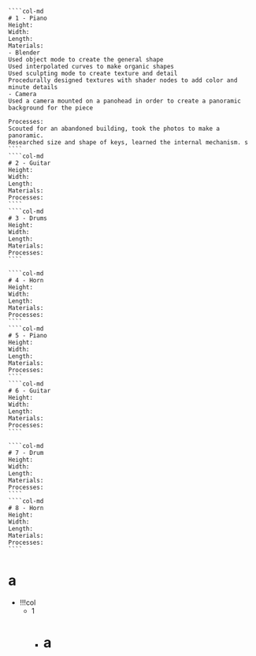 `````col
````col-md
# 1 - Piano
Height: 
Width: 
Length: 
Materials:
- Blender
Used object mode to create the general shape
Used interpolated curves to make organic shapes
Used sculpting mode to create texture and detail
Procedurally designed textures with shader nodes to add color and minute details
- Camera
Used a camera mounted on a panohead in order to create a panoramic background for the piece

Processes:
Scouted for an abandoned building, took the photos to make a panoramic.
Researched size and shape of keys, learned the internal mechanism. s
````
````col-md
# 2 - Guitar
Height: 
Width: 
Length: 
Materials: 
Processes: 
````
````col-md
# 3 - Drums
Height: 
Width: 
Length: 
Materials: 
Processes: 
````
`````
`````col
````col-md
# 4 - Horn
Height: 
Width: 
Length: 
Materials: 
Processes: 
````
````col-md
# 5 - Piano
Height: 
Width: 
Length: 
Materials: 
Processes: 
````
````col-md
# 6 - Guitar
Height: 
Width: 
Length: 
Materials: 
Processes: 
````
`````
`````col
````col-md
# 7 - Drum
Height: 
Width: 
Length: 
Materials: 
Processes: 
````
````col-md
# 8 - Horn
Height: 
Width: 
Length: 
Materials: 
Processes: 
````
`````

# a
- !!!col
	- 1
		- # a
